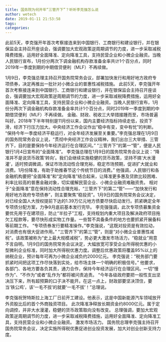 ```yaml
---
title: 国务院为何开年“三管齐下”？听听李克强怎么说
author: wetech
date: 2019-01-11 21:53:58
tags: 
categories: 
---
```

此前5天，李克强开年首次考察接连来到中国银行、工商银行和建设银行，并在银保监会主持召开座谈会，强调要加大宏观政策逆周期调节的力度，进一步采取减税降费措施，运用好全面降准、定向降准工具，支持民营企业和小微企业融资。当晚人民银行宣布，1月份分两次下调金融机构存款准备金率共计1个百分点，同时2019年一季度到期的中期借贷便利（MLF）不再续做。
<!-- more -->
1月9日，李克强总理主持召开国务院常务会议，部署加快发行和用好地方政府专项债券，决定再推出一批针对小微企业的普惠性减税措施。
此前5天，李克强开年首次考察接连来到中国银行、工商银行和建设银行，并在银保监会主持召开座谈会，强调要加大宏观政策逆周期调节的力度，进一步采取减税降费措施，运用好全面降准、定向降准工具，支持民营企业和小微企业融资。当晚人民银行宣布，1月份分两次下调金融机构存款准备金率共计1个百分点，同时2019年一季度到期的中期借贷便利（MLF）不再续做。
金融、财政、税收三大举措接踵而至，市场普遍叫好。2018年下半年特别是11月份以来，国内主要经济指标持续走低，投资下滑，经济下行压力加大。中央经济工作会议作出“稳中有变，变中有忧”的判断。
“保持今年一季度经济平稳运行，对全年经济发展至关重要。”李克强总理在1月9日的国务院常务会议上说，“贯彻中央经济工作会议精神，我们出台三大举措、三管齐下，目的是要保持今年经济运行在合理区间。”
“三管齐下”的第一“管”，便是人民银行1月4日宣布的“全面降准”。
李克强总理在1月9日的国务院常务会议上说：“降准并不是说货币政策‘转向’。我们会继续实施稳健的货币政策，坚持不搞‘大水漫灌’，适时预调微调，保证市场流动性合理充裕，稳定市场预期，促进扩大就业和消费。1月份降准，有助于助推春节这个传统节日的消费。”
他强调，人民银行和各金融机构要把“全面降准”和“定向降准”结合起来，让降准更多惠及贷款比较困难、利率比较高的普惠金融对象，切实缓解民营企业、小微企业融资难融资贵。
相对于“全面降准”意在保持流动性合理充裕，“三管齐下”的第二“管”——“加快发行和用好地方政府专项债券”，则主要聚焦“稳投资”。1月9日的国务院常务会议决定，对已经全国人大授权提前下达的1.39万亿元地方债要尽快启动发行。抓紧确定全年专项债分配方案，力争9月底前基本发行完毕。
李克强强调，此次专项债募集资金要优先用于在建项目，防止“半拉子”工程，支持规划内重大项目及解决政府项目拖欠工程款等，要尽快形成实物工作量。一些暂不具备条件的地方也要抓紧开展备料等前期工作。
“专项债券发行要精准操作。”李克强说，“这既对投资是有效拉动，对消费也有很大促进作用。”
“三管齐下”的第三“管”，则是“对小微企业普惠性减税”。该政策被称为“史上最大规模减税”，势必更大激发市场活力，“稳就业”用意不言自明。1月9日的国务院常务会议决定，大幅放宽可享受企业所得税优惠的小型微利企业标准，同时加大所得税优惠力度。调整后优惠政策将覆盖95%以上的纳税企业，预计每年可再为小微企业减负约2000亿元。
李克强说：“税务部门要抓紧时间把这项工作尽快落到实处，给市场主体一个明确的积极信号。”
他要求，各部门、各地方要各负其责，通力合作，保持今年经济运行在合理区间。一切“慢作为”、“不作为”或者“乱作为”都将被问责追责。
“今年各级政府要把一般性支出坚决压下来，所有超预算的口子决不能开。在这一点上，财政部要坚决顶住，要当‘铁公鸡’，该‘一毛不拔’的就要‘一毛不拔’！”总理说。
 
 
李克强祝贺特斯拉上海工厂日前开工建设。他表示，这是中国新能源汽车领域放开外资股比后的首个外商独资项目。
此次降准净释放长期资金约8000亿元。属于定向调控，并非大水漫灌，稳健的货币政策取向没有改变。
总理强调，要加大宏观政策逆周期调节的力度，进一步采取减税降费措施，运用好全面降准、定向降准工具，支持民营企业和小微企业融资。
激发市场活力。
国务院总理李克强主持召开国务院常务会议，决定实施所得税优惠促进创业投资发展，加大对创业创新支持力度。
